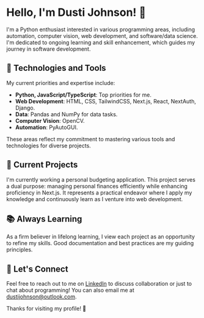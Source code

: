 # Hello, I'm Dusti Johnson! 👋

I'm a Python enthusiast interested in various programming areas, including automation, computer vision, web development, and software/data science. I'm dedicated to ongoing learning and skill enhancement, which guides my journey in software development.

## 🔧 Technologies and Tools

My current priorities and expertise include:

- **Python, JavaScript/TypeScript**: Top priorities for me.
- **Web Development**: HTML, CSS, TailwindCSS, Next.js, React, NextAuth, Django.
- **Data**: Pandas and NumPy for data tasks.
- **Computer Vision**: OpenCV.
- **Automation**: PyAutoGUI.


These areas reflect my commitment to mastering various tools and technologies for diverse projects.

## 🌱 Current Projects

I'm currently working a personal budgeting application. This project serves a dual purpose: managing personal finances efficiently while enhancing proficiency in Next.js. It represents a practical endeavor where I apply my knowledge and continuously learn as I venture into web development.

## 📚 Always Learning

As a firm believer in lifelong learning, I view each project as an opportunity to refine my skills. Good documentation and best practices are my guiding principles.

## 🤝 Let's Connect

Feel free to reach out to me on [LinkedIn](https://www.linkedin.com/in/dusti-johnson/) to discuss collaboration or just to chat about programming! You can also email me at dustijohnson@outlook.com.

Thanks for visiting my profile! 🚀
